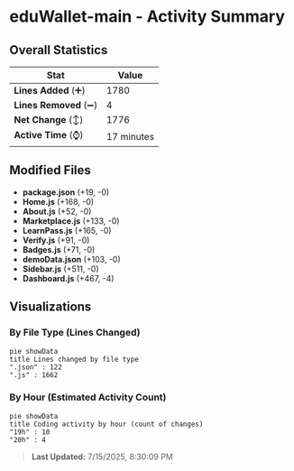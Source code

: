 # eduWallet-main - Activity Summary 

## Overall Statistics

| Stat                   | Value                                                             |
| ---------------------- | ----------------------------------------------------------------- |
| **Lines Added** (➕)   | 1780                                          |
| **Lines Removed** (➖) | 4                                        |
| **Net Change** (↕)    | 1776                |
| **Active Time** (⌚)   | 17 minutes |


## Modified Files
- **package.json** (+19, -0)
- **Home.js** (+168, -0)
- **About.js** (+52, -0)
- **Marketplace.js** (+133, -0)
- **LearnPass.js** (+165, -0)
- **Verify.js** (+91, -0)
- **Badges.js** (+71, -0)
- **demoData.json** (+103, -0)
- **Sidebar.js** (+511, -0)
- **Dashboard.js** (+467, -4)

## Visualizations

### By File Type (Lines Changed)

```mermaid
pie showData
title Lines changed by file type
".json" : 122
".js" : 1662
```

### By Hour (Estimated Activity Count)

```mermaid
pie showData
title Coding activity by hour (count of changes)
"19h" : 10
"20h" : 4
```


> **Last Updated:** 7/15/2025, 8:30:09 PM
